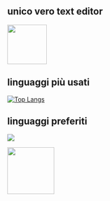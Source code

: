 ## unico vero text editor
<div>

 [<img src="https://raw.githubusercontent.com/neovim/neovim.github.io/master/logos/neovim-mark-flat.svg" width="90px" />][Neovim]
 
[Neovim]: https://neovim.io/
</div>


## linguaggi più usati

[![Top Langs](https://github-readme-stats.vercel.app/api/top-langs/?username=1ilir0lika)](https://github.com/anuraghazra/github-readme-stats)

## linguaggi preferiti

 <div>

 [<img src="https://upload.wikimedia.org/wikipedia/commons/d/d5/Rust_programming_language_black_logo.svg" />][Rust]

[Rust]: https://rust-lang.org

</div>

 <div>

[<img src="https://user-images.githubusercontent.com/49962713/224833767-1f23cfc2-8826-4347-bff3-8d1dc3ceeeb6.png"  width="107px"  />][Perl]

[Perl]: https://www.perl.org/

</div>
